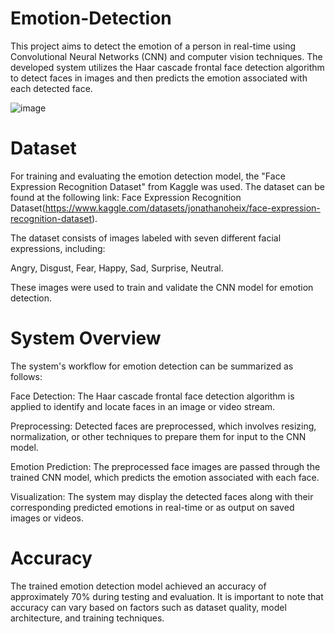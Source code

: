 # Emotion-Detection
This project aims to detect the emotion of a person in real-time using Convolutional Neural Networks (CNN) and computer vision techniques. The developed system utilizes the Haar cascade frontal face detection algorithm to detect faces in images and then predicts the emotion associated with each detected face.

![image](https://github.com/Rohith766/Emotion-Detection/assets/92597090/4c9c309b-2793-4ae5-a23b-9a15cbca86a8)
 
# Dataset
For training and evaluating the emotion detection model, the "Face Expression Recognition Dataset" from Kaggle was used. 
The dataset can be found at the following link: Face Expression Recognition Dataset(https://www.kaggle.com/datasets/jonathanoheix/face-expression-recognition-dataset).

The dataset consists of images labeled with seven different facial expressions, including:

Angry,
Disgust,
Fear,
Happy,
Sad,
Surprise,
Neutral.

These images were used to train and validate the CNN model for emotion detection.
# System Overview
The system's workflow for emotion detection can be summarized as follows:

Face Detection: The Haar cascade frontal face detection algorithm is applied to identify and locate faces in an image or video stream.

Preprocessing: Detected faces are preprocessed, which involves resizing, normalization, or other techniques to prepare them for input to the CNN model.

Emotion Prediction: The preprocessed face images are passed through the trained CNN model, which predicts the emotion associated with each face.

Visualization: The system may display the detected faces along with their corresponding predicted emotions in real-time or as output on saved images or videos.
# Accuracy 
The trained emotion detection model achieved an accuracy of approximately 70% during testing and evaluation. It is important to note that accuracy can vary based on factors such as dataset quality, model architecture, and training techniques.
